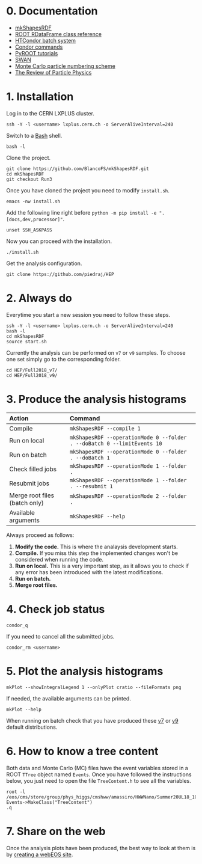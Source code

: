 # 0. Documentation

* [mkShapesRDF](https://mkshapesrdf.readthedocs.io/en/latest/)
* [ROOT RDataFrame class reference](https://root.cern/doc/master/classROOT_1_1RDataFrame.html)
* [HTCondor batch system](https://twiki.cern.ch/twiki/bin/view/ABPComputing/LxbatchHTCondor)
* [Condor commands](https://twiki.cern.ch/twiki/bin/view/CENF/NeutrinoClusterCondorDoc)
* [PyROOT tutorials](https://root.cern.ch/doc/master/group__tutorial__pyroot.html)
* [SWAN](https://swan.cern.ch/)
* [Monte Carlo particle numbering scheme](https://pdg.lbl.gov/2020/reviews/rpp2020-rev-monte-carlo-numbering.pdf)
* [The Review of Particle Physics](https://pdg.lbl.gov/index.html)

# 1. Installation

Log in to the CERN LXPLUS cluster.

    ssh -Y -l <username> lxplus.cern.ch -o ServerAliveInterval=240

Switch to a [Bash](https://en.wikipedia.org/wiki/Bash_(Unix_shell)) shell.
    
    bash -l

Clone the project.

    git clone https://github.com/BlancoFS/mkShapesRDF.git
    cd mkShapesRDF
    git checkout Run3

Once you have cloned the project you need to modify `install.sh`.

    emacs -nw install.sh

Add the following line right before `python -m pip install -e ".[docs,dev,processor]"`.

    unset SSH_ASKPASS

Now you can proceed with the installation.

    ./install.sh

<!---
*Only necessary if Grid access is needed.* Set `eosTmpWorkDir` as `/eos/home-p/piedra/work/LatinosPostProcessing` in `Sites_cfg.py`. Write your home path instead of `/home-p/piedra`.

    emacs -nw mkShapesRDF/processor/framework/Sites_cfg.py
-->

Get the analysis configuration.

    git clone https://github.com/piedraj/HEP

# 2. Always do

Everytime you start a new session you need to follow these steps.

    ssh -Y -l <username> lxplus.cern.ch -o ServerAliveInterval=240
    bash -l
    cd mkShapesRDF
    source start.sh

Currently the analysis can be performed on `v7` or `v9` samples. To choose one set simply go to the corresponding folder.
    
    cd HEP/Full2018_v7/
    cd HEP/Full2018_v9/

<!---
*Only necessary if Grid access is needed.* Produce a valid VOMS proxy.

    voms-proxy-init -voms cms -rfc --valid 168:0
-->

# 3. Produce the analysis histograms

| Action                        | Command                                                                 |
|:------------------------------|:------------------------------------------------------------------------|
| Compile                       | `mkShapesRDF --compile 1`                                               |
| Run on local                  | `mkShapesRDF --operationMode 0 --folder . --doBatch 0 --limitEvents 10` |
| Run on batch                  | `mkShapesRDF --operationMode 0 --folder . --doBatch 1`                  |
| Check filled jobs             | `mkShapesRDF --operationMode 1 --folder .`                              |
| Resubmit jobs                 | `mkShapesRDF --operationMode 1 --folder . --resubmit 1`                 |
| Merge root files (batch only) | `mkShapesRDF --operationMode 2 --folder .`                              |
| Available arguments           | `mkShapesRDF --help`                                                    |

Always proceed as follows:

1. **Modify the code.** This is where the analaysis development starts.
2. **Compile.** If you miss this step the implemented changes won't be considered when running the code.
3. **Run on local.** This is a very important step, as it allows you to check if any error has been introduced with the latest modifications.
4. **Run on batch.**
5. **Merge root files.**

# 4. Check job status

    condor_q

If you need to cancel all the submitted jobs.

    condor_rm <username>

# 5. Plot the analysis histograms

    mkPlot --showIntegralLegend 1 --onlyPlot cratio --fileFormats png

If needed, the available arguments can be printed.

    mkPlot --help

When running on batch check that you have produced these [v7](https://piedra.web.cern.ch/plots-v7/) or [v9](https://piedra.web.cern.ch/plots-v9/) default distributions.

# 6. How to know a tree content

Both data and Monte Carlo (MC) files have the event variables stored in a ROOT `TTree` object named `Events`. Once you have followed the instructions below, you just need to open the file `TreeContent.h` to see all the variables.

    root -l /eos/cms/store/group/phys_higgs/cmshww/amassiro/HWWNano/Summer20UL18_106x_nAODv9_Full2018v9/MCl1loose2018v9__MCCorr2018v9NoJERInHorn__l2tightOR2018v9/nanoLatino_TTJets__part52.root
    Events->MakeClass("TreeContent")
    .q

# 7. Share on the web

Once the analysis plots have been produced, the best way to look at them is by [creating a webEOS site](https://webeos.docs.cern.ch/create_site/).
